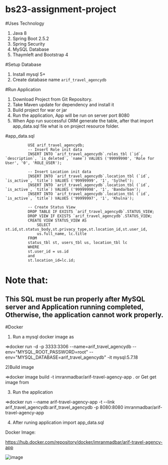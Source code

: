 # bs23-assignment-project

#Uses Technology

1) Java 8
2) Spring Boot 2.5.2
3) Spring Security
4) MySQL Database
5) Thaymleft and Bootstrap 4



#Setup Database

1) Install mysql 5+
2) Create database name `arif_travel_agencydb`


#Run Application
1) Download Project from Git Repository.
2) Take Maven update for dependency and install it 
3) Build project for war or jar
4) Run the application, App will be run on server port 8080
5) When App run successful ORM generate the table, after that import app_data.sql file what is on project resource folder.

#app_data.sql

              USE arif_travel_agencydb;
              -- Insert Role init data
              INSERT INTO `arif_travel_agencydb`.roles_tbl (`id`, `description`, `is_deleted`, `name`) VALUES ('99999990', 'Role for User', '0', 'ROLE_USER');

              -- Insert Location init data
              INSERT INTO `arif_travel_agencydb`.location_tbl (`id`, `is_active`, `title`) VALUES ('99999999', '1', 'Sylhet');
              INSERT INTO `arif_travel_agencydb`.location_tbl (`id`, `is_active`, `title`) VALUES ('99999998', '1', 'Bandarban');
              INSERT INTO `arif_travel_agencydb`.location_tbl (`id`, `is_active`, `title`) VALUES ('99999997', '1', 'Khulna');

              -- Create Status View
              DROP TABLE IF EXISTS `arif_travel_agencydb`.STATUS_VIEW;
              DROP VIEW IF EXISTS `arif_travel_agencydb`.STATUS_VIEW;
              CREATE VIEW STATUS_VIEW AS
                  SELECT st.id,st.status_body,st.privacy_type,st.location_id,st.user_id,
                  us.full_name, lc.title
              FROM 
              status_tbl st, users_tbl us, location_tbl lc 
              WHERE 
              st.user_id = us.id
              and
              st.location_id=lc.id;


# Note that: 
  This SQL must be run properly after MySQL server and Application running completed, Otherwise, the application cannot work properly.
  -------------------------------------------------------------------------------------------------------------------------------------

#Docker

1) Run a mysql docker image as

=>docker run -d -p 3333:3306 --name=arif_travel_agencydb --env="MYSQL_ROOT_PASSWORD=root" --env="MYSQL_DATABASE=arif_travel_agencydb" -it mysql:5.7.18

2)Build image 

=>docker image build -t imranmadbar/arif-travel-agency-app .
or 
Get get image from 

3) Run the application

=>docker run --name arif-travel-agency-app -t --link arif_travel_agencydb:arif_travel_agencydb -p 8080:8080 imranmadbar/arif-travel-agency-app

4) After runing application import app_data.sql

Docker Image:

https://hub.docker.com/repository/docker/imranmadbar/arif-travel-agency-app



![image](https://user-images.githubusercontent.com/32607915/124375039-b5184e80-dcc1-11eb-82da-64883a255afd.png)


